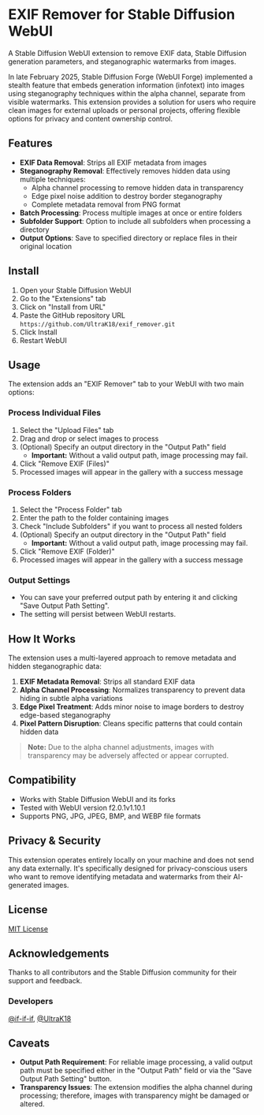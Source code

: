 # EXIF Remover for Stable Diffusion WebUI
A Stable Diffusion WebUI extension to remove EXIF data, Stable Diffusion generation parameters, and steganographic watermarks from images.

In late February 2025, Stable Diffusion Forge (WebUI Forge) implemented a stealth feature that embeds generation information (infotext) into images using steganography techniques within the alpha channel, separate from visible watermarks. This extension provides a solution for users who require clean images for external uploads or personal projects, offering flexible options for privacy and content ownership control.

## Features
- **EXIF Data Removal**: Strips all EXIF metadata from images
- **Steganography Removal**: Effectively removes hidden data using multiple techniques:
  - Alpha channel processing to remove hidden data in transparency
  - Edge pixel noise addition to destroy border steganography
  - Complete metadata removal from PNG format
- **Batch Processing**: Process multiple images at once or entire folders
- **Subfolder Support**: Option to include all subfolders when processing a directory
- **Output Options**: Save to specified directory or replace files in their original location

## Install
1. Open your Stable Diffusion WebUI  
2. Go to the "Extensions" tab  
3. Click on "Install from URL"  
4. Paste the GitHub repository URL ```https://github.com/UltraK18/exif_remover.git``` 
5. Click Install  
6. Restart WebUI

## Usage
The extension adds an "EXIF Remover" tab to your WebUI with two main options:

### Process Individual Files

1. Select the "Upload Files" tab  
2. Drag and drop or select images to process  
3. (Optional) Specify an output directory in the "Output Path" field  
   - **Important:** Without a valid output path, image processing may fail.  
4. Click "Remove EXIF (Files)"  
5. Processed images will appear in the gallery with a success message

### Process Folders

1. Select the "Process Folder" tab  
2. Enter the path to the folder containing images  
3. Check "Include Subfolders" if you want to process all nested folders  
4. (Optional) Specify an output directory in the "Output Path" field  
   - **Important:** Without a valid output path, image processing may fail.  
5. Click "Remove EXIF (Folder)"  
6. Processed images will appear in the gallery with a success message

### Output Settings

- You can save your preferred output path by entering it and clicking "Save Output Path Setting".  
- The setting will persist between WebUI restarts.

## How It Works
The extension uses a multi-layered approach to remove metadata and hidden steganographic data:

1. **EXIF Metadata Removal**: Strips all standard EXIF data  
2. **Alpha Channel Processing**: Normalizes transparency to prevent data hiding in subtle alpha variations  
3. **Edge Pixel Treatment**: Adds minor noise to image borders to destroy edge-based steganography  
4. **Pixel Pattern Disruption**: Cleans specific patterns that could contain hidden data

> **Note:** Due to the alpha channel adjustments, images with transparency may be adversely affected or appear corrupted.

## Compatibility
- Works with Stable Diffusion WebUI and its forks  
- Tested with WebUI version f2.0.1v1.10.1  
- Supports PNG, JPG, JPEG, BMP, and WEBP file formats

## Privacy & Security
This extension operates entirely locally on your machine and does not send any data externally. It's specifically designed for privacy-conscious users who want to remove identifying metadata and watermarks from their AI-generated images.

## License
[MIT License](LICENSE)

## Acknowledgements
Thanks to all contributors and the Stable Diffusion community for their support and feedback.

### Developers
[@if-if-if](https://github.com/if-if-if), [@UltraK18](https://github.com/UltraK18)

## Caveats
- **Output Path Requirement**: For reliable image processing, a valid output path must be specified either in the "Output Path" field or via the "Save Output Path Setting" button.  
- **Transparency Issues**: The extension modifies the alpha channel during processing; therefore, images with transparency might be damaged or altered.
